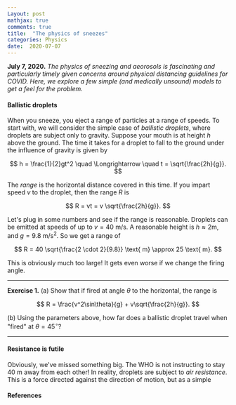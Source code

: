 ```yaml
---
Layout: post
mathjax: true
comments: true
title:  "The physics of sneezes"
categories: Physics
date:  2020-07-07
---
```


**July 7, 2020.** *The physics of sneezing and aeorosols is
  fascinating and particularly timely given concerns around physical
  distancing guidelines for COVID. Here, we explore a few simple (and
  medically unsound) models to get a feel for the problem.*

#### Ballistic droplets

When you sneeze, you eject a range of particles at a range of
speeds.
To start with, we will consider the simple case of *ballistic
droplets*, where droplets are subject only to gravity.
Suppose your mouth is at height $h$ above the ground.
The time it takes for a droplet to fall to the ground under the
influence of gravity is given by

$$
h = \frac{1}{2}gt^2 \quad \Longrightarrow \quad t = \sqrt{\frac{2h}{g}}.
$$

The *range* is the horizontal distance covered in this time.
If you impart speed $v$ to the droplet, then the range $R$ is

$$
R = vt = v \sqrt{\frac{2h}{g}}.
$$

Let's plug in some numbers and see if the range is reasonable.
Droplets can be emitted at speeds of up to $v = 40 \text{ m/s}$.
A reasonable height is $h \approx 2 \text{m}$, and $g = 9.8 \text{
m/s}^2$.
So we get a range of

$$
R = 40 \sqrt{\frac{2 \cdot 2}{9.8}} \text{ m} \approx 25 \text{ m}.
$$

This is obviously much too large! It gets even worse if we change the
firing angle.

---

**Exercise 1.** (a) Show that if fired at angle $\theta$ to the
horizontal, the range is

$$
R = \frac{v^2\sin\theta}{g} + v\sqrt{\frac{2h}{g}}.
$$

(b) Using the parameters above, how far does a ballistic droplet travel
when "fired" at $\theta = 45^\circ$?

<!-- 140 m! -->

---

#### Resistance is futile

Obviously, we've missed something big. The WHO is not instructing to
stay $40$ m away from each other!
In reality, droplets are subject to *air resistance*.
This is a force directed against the direction of motion, but as a
simple 

#### References
